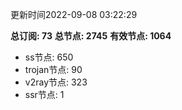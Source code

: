 更新时间2022-09-08 03:22:29

**总订阅: 73**
**总节点: 2745**
**有效节点: 1064**
- ss节点: 650
- trojan节点: 90
- v2ray节点: 323
- ssr节点: 1
